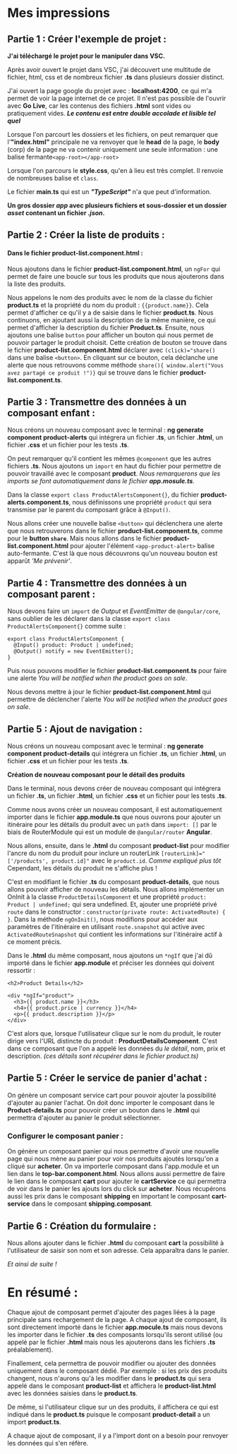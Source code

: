 # Mes impressions

## Partie 1 : Créer l'exemple de projet :

**J'ai téléchargé le projet pour le manipuler dans VSC.**

Après avoir ouvert le projet dans VSC, j'ai découvert une multitude de fichier, html, css et de nombreux fichier **.ts** dans plusieurs dossier distinct.

J'ai ouvert la page google du projet avec : **localhost:4200**, ce qui m'a permet de voir la page internet de ce projet. Il n'est pas possible de l'ouvrir avec **Go Live**, car les contenus des fichiers **.html** sont vides ou pratiquement vides. **_Le contenu est entre double accolade et lisible tel quel_**

Lorsque l'on parcourt les dossiers et les fichiers, on peut remarquer que l'**"index.html"** principale ne va renvoyer que le **head** de la page, le **body** (corp) de la page ne va contenir uniquement une seule information : une balise fermante`<app-root></app-root>`

Lorsque l'on parcours le **style.css**, qu'en à lieu est très complet. Il renvoie de nombreuses balise et `class`.

Le fichier **main.ts** qui est un **_"TypeScript"_** n'a que peut d'information.

**Un gros dossier _app_ avec plusieurs fichiers et sous-dossier et un dossier _asset_ contenant un fichier _.json_.**

## Partie 2 : Créer la liste de produits :

#### Dans le fichier product-list.component.html :

Nous ajoutons dans le fichier **product-list.component.html**, un `ngFor` qui permet de faire une boucle sur tous les produits que nous ajouterons dans la liste des produits.

Nous appelons le nom des produits avec le nom de la classe du fichier **product.ts** et la propriété du nom du produit : `{{product.name}}`. Cela permet d'afficher ce qu'il y a de saisie dans le fichier **product.ts**. Nous continuons, en ajoutant aussi la description de la même manière, ce qui permet d'afficher la description du fichier **Product.ts**.
Ensuite, nous ajoutons une balise `button` pour afficher un bouton qui nous permet de pouvoir partager le produit choisit. Cette création de bouton se trouve dans le fichier **product-list.component.html** déclarer avec `(click)="share()` dans une balise `<button>`. En cliquant sur ce bouton, cela déclanche une alerte que nous retrouvons comme méthode `share(){ window.alert("Vous avez partagé ce produit !")}` qui se trouve dans le fichier **product-list.component.ts**.

## Partie 3 : Transmettre des données à un composant enfant :

Nous créons un nouveau composant avec le terminal : **ng generate component product-alerts** qui intégrera un fichier **.ts**, un fichier **.html**, un fichier **.css** et un fichier pour les tests **.ts**.

On peut remarquer qu'il contient les mêmes `@component` que les autres fichiers **.ts**. Nous ajoutons un `import` en haut du fichier pour permettre de pouvoir travaillé avec le composant **product**. _Nous remarquerons que les imports se font automatiquement dans le fichier **app.mosule.ts**._

Dans la classe `export class ProductAlertsComponent{}`, du fichier **product-alerts.component.ts**, nous définissons une propriété `product` qui sera transmise par le parent du composant grâce à `@Input()`.

Nous allons créer une nouvelle balise `<button>` qui déclenchera une alerte que nous retrouverons dans le fichier **product-list.component.ts**, comme pour le **button `share`**. Mais nous allons dans le fichier **product-list.component.html** pour ajouter l'élément `<app-product-alert>` balise auto-fermante. C'est là que nous découvrons qu'un nouveau bouton est apparût _'Me prévenir'_.

## Partie 4 : Transmettre des données à un composant parent :

Nous devons faire un `import` de _Output_ et _EventEmitter_ de `@angular/core`, sans oublier de les déclarer dans la classe `export class ProductAlertsComponent{}` comme suite :

```
export class ProductAlertsComponent {
  @Input() product: Product | undefined;
  @Output() notify = new EventEmitter();
}
```

Puis nous pouvons modifier le fichier **product-list.component.ts** pour faire une alerte _You will be notified when the product goes on sale_.

Nous devons mettre à jour le fichier **product-list.component.html** qui permettre de déclencher l'alerte _You will be notified when the product goes on sale_.

## Partie 5 : Ajout de navigation :

Nous créons un nouveau composant avec le terminal : **ng generate component product-details** qui intégrera un fichier **.ts**, un fichier **.html**, un fichier **.css** et un fichier pour les tests **.ts**.

**Création de nouveau composant pour le détail des produits**

Dans le terminal, nous devons créer de nouveau composant qui intégrera un fichier **.ts**, un fichier **.html**, un fichier **.css** et un fichier pour les tests **.ts**.

Comme nous avons créer un nouveau composant, il est automatiquement importer dans le fichier **app.module.ts** que nous ouvrons pour ajouter un itinéraire pour les détails du produit avec un `path` dans `import: []` par le biais de RouterModule qui est un module de `@angular/router` **Angular**.

Nous allons, ensuite, dans le **.html** du composant **product-list** pour modifier l'ancre du nom du produit pour inclure un routerLink `[routerLink]="['/products', product.id]"` avec le `product.id`. _Comme expliqué plus tôt_ Cependant, les détails du produit ne s'affiche plus !

C'est en modifiant le fichier **.ts** du composant **product-details**, que nous allons pouvoir afficher de nouveau les détails. Nous allons implémenter un OnInit à la classe `ProductDetailsComponent` et une propriété `product: Product | undefined;` qui sera undefined. Et, ajouter une propriété privé `route` dans le constructor : `constructor(private route: ActivatedRoute) { }`.
Dans la méthode `ngOnInit()`, nous modifions pour accéder aux paramètres de l'itinéraire en utilisant `route.snapshot` qui active avec `ActivatedRouteSnapshot` qui contient les informations sur l'itinéraire actif à ce moment précis.

Dans le **.html** du même composant, nous ajoutons un `*ngIf` que j'ai dû importé dans le fichier **app.module** et préciser les données qui doivent ressortir :

```
<h2>Product Details</h2>

<div *ngIf="product">
  <h3>{{ product.name }}</h3>
  <h4>{{ product.price | currency }}</h4>
  <p>{{ product.description }}</p>
</div>
```

C'est alors que, lorsque l'utilisateur clique sur le nom du produit, le router dirige vers l'URL distincte du produit : **ProductDetailsComponent**. C'est dans ce composant que l'on a appelé les données du _le détail_, nom, prix et description. _(ces détails sont récupérer dans le fichier product.ts)_

## Partie 5 : Créer le service de panier d'achat :

On génère un composant service cart pour pouvoir ajouter la possibilité d'ajouter au panier l'achat. On doit donc importer le composant dans le **Product-details.ts** pour pouvoir créer un bouton dans le **.html** qui permettra d'ajouter au panier le produit sélectionner.

### Configurer le composant panier :

On génère un composant panier qui nous permettre d'avoir une nouvelle page qui nous mène au panier pour voir nos produits ajoutés lorsqu'on a cliqué sur **acheter**. On va importerle composant dans l'app.module et un lien dans le **top-bar.component.html**. Nous allons aussi permettre de faire le lien dans le composant **cart** pour ajouter le **cartService** ce qui permettra de voir dans le panier les ajouts lors du click sur **acheter**. Nous récupérons aussi les prix dans le composant **shipping** en important le composant **cart-service** dans le composant **shipping.composant**.

## Partie 6 : Création du formulaire :

Nous allons ajouter dans le fichier **.html** du composant **cart** la possibilité à l'utilisateur de saisir son nom et son adresse. Cela apparaîtra dans le panier.

_Et ainsi de suite !_

# En résumé :

Chaque ajout de composant permet d'ajouter des pages liées à la page principale sans rechargement de la page. A chaque ajout de composant, ils sont directement importé dans le fichier **app.mocule.ts** mais nous devons les importer dans le fichier **.ts** des composants lorsqu'ils seront utilisé (ou appelé par le fichier **.html** mais nous les ajouterons dans les fichiers **.ts** préalablement).

Finallement, cela permettra de pouvoir modifier ou ajouter des données uniquement dans le composant dédié. Par exemple : si les prix des produits changent, nous n'aurons qu'à les modifier dans le **product.ts** qui sera appelé dans le composant **product-list** et affichera le **product-list.html** avec les données saisies dans le **product.ts**.

De même, si l'utilisateur clique sur un des produits, il affichera ce qui est indiqué dans le **product.ts** puisque le composant **product-detail** a un import **product.ts**.

A chaque ajout de composant, il y a l'import dont on a besoin pour renvoyer les données qui s'en réfère.
